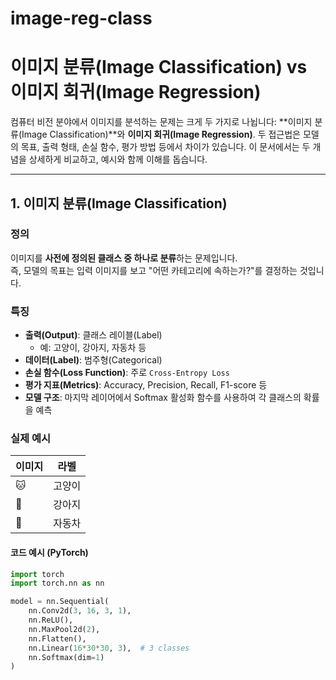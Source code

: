 # image-reg-class
# 이미지 분류(Image Classification) vs 이미지 회귀(Image Regression)

컴퓨터 비전 분야에서 이미지를 분석하는 문제는 크게 두 가지로 나뉩니다: **이미지 분류(Image Classification)**와 **이미지 회귀(Image Regression)**. 두 접근법은 모델의 목표, 출력 형태, 손실 함수, 평가 방법 등에서 차이가 있습니다. 이 문서에서는 두 개념을 상세하게 비교하고, 예시와 함께 이해를 돕습니다.

---

## 1. 이미지 분류(Image Classification)

### 정의
이미지를 **사전에 정의된 클래스 중 하나로 분류**하는 문제입니다.  
즉, 모델의 목표는 입력 이미지를 보고 "어떤 카테고리에 속하는가?"를 결정하는 것입니다.

### 특징
- **출력(Output)**: 클래스 레이블(Label)
  - 예: 고양이, 강아지, 자동차 등
- **데이터(Label)**: 범주형(Categorical)  
- **손실 함수(Loss Function)**: 주로 `Cross-Entropy Loss`
- **평가 지표(Metrics)**: Accuracy, Precision, Recall, F1-score 등
- **모델 구조**: 마지막 레이어에서 Softmax 활성화 함수를 사용하여 각 클래스의 확률을 예측

### 실제 예시
| 이미지 | 라벨 |
|--------|------|
| 🐱     | 고양이 |
| 🐶     | 강아지 |
| 🚗     | 자동차 |

#### 코드 예시 (PyTorch)
```python
import torch
import torch.nn as nn

model = nn.Sequential(
    nn.Conv2d(3, 16, 3, 1),
    nn.ReLU(),
    nn.MaxPool2d(2),
    nn.Flatten(),
    nn.Linear(16*30*30, 3),  # 3 classes
    nn.Softmax(dim=1)
)
